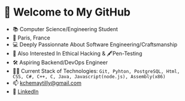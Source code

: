 # 👋 Welcome to My GitHub
- 📚 Computer Science/Engineering Student
- 📍 Paris, France 
- 💻 Deeply Passionnate About Software Engineering/Craftsmanship
- 🔐 Also Interested In Ethical Hacking & 🖋️Pen-Testing
- 🛠️ Aspiring Backend/DevOps Engineer
- 👨‍💻 Current Stack of Technologies: 
`Git, Pyhton, PostgreSQL, Html, CSS, C#, C++, C, Java, Javascript(node.js), Assembly(x86)`
- 📫 kchemaytilly@gmail.com
- 💠 [LinkedIn](https://www.linkedin.com/in/karim-chemaytilly-490a3a20b/)
<!---
Karimchmtz/Karimchmtz is a ✨ special ✨ repository because its `README.md` (this file) appears on your GitHub profile.
You can click the Preview link to take a look at your changes.
--->
